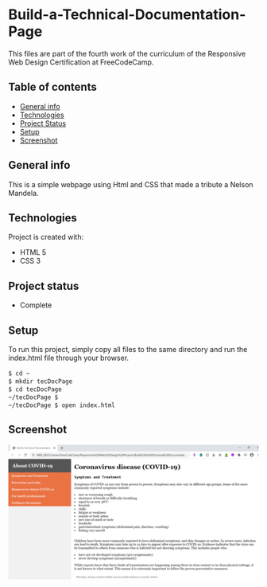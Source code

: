 # Build-a-Technical-Documentation-Page
This files are part of the fourth work of the curriculum of the Responsive Web Design Certification at FreeCodeCamp.

## Table of contents
* [General info](#general-info)
* [Technologies](#technologies)
* [Project Status](#project-status)
* [Setup](#setup)
* [Screenshot](#screenshot)

## General info
This is a simple webpage using Html and CSS that made a tribute a Nelson Mandela.
	
## Technologies
Project is created with:
* HTML 5
* CSS 3

## Project status
* Complete
	
## Setup
To run this project, simply copy all files to the same directory and run the index.html file through your browser.

```
$ cd ~
$ mkdir tecDocPage
$ cd tecDocPage
~/tecDocPage $
~/tecDocPage $ open index.html
```

## Screenshot
![Alt text](/tecDocPage-screenShot.png?raw=true)
